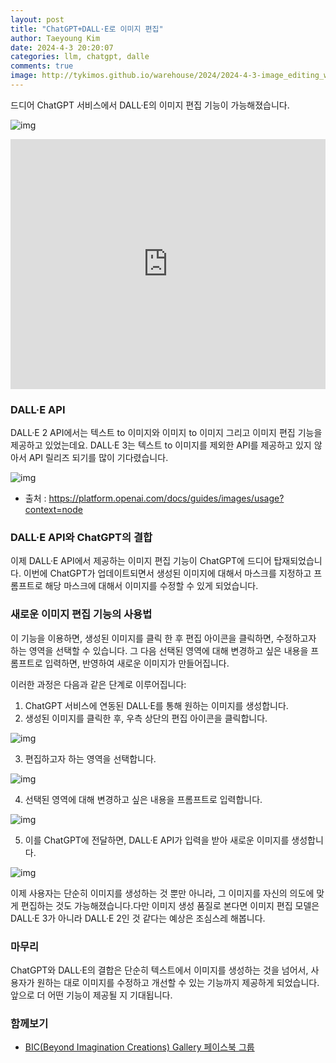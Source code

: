 ```yaml
---
layout: post
title: "ChatGPT+DALL·E로 이미지 편집"
author: Taeyoung Kim
date: 2024-4-3 20:20:07
categories: llm, chatgpt, dalle
comments: true
image: http://tykimos.github.io/warehouse/2024/2024-4-3-image_editing_with_chatgpt_dall_e_title.jpeg
---
```


드디어 ChatGPT 서비스에서 DALL·E의 이미지 편집 기능이 가능해졌습니다. 

![img](http://tykimos.github.io/warehouse/2024/2024-4-3-image_editing_with_chatgpt_dall_e_title.jpeg)

<iframe width="100%" height="400" src="https://youtube.com/embed/NvvS0qaYXTw" title="YouTube video player" frameborder="0" allow="accelerometer; autoplay; clipboard-write; encrypted-media; gyroscope; picture-in-picture; web-share" allowfullscreen=""></iframe>

### DALL·E API

DALL·E 2 API에서는 텍스트 to 이미지와 이미지 to 이미지 그리고 이미지 편집 기능을 제공하고 있었는데요. DALL·E 3는 텍스트 to 이미지를 제외한 API를 제공하고 있지 않아서 API 릴리즈 되기를 많이 기다렸습니다.

![img](http://tykimos.github.io/warehouse/2024/2024-4-3-image_editing_with_chatgpt_dall_e_1.jpg)

- 출처 : https://platform.openai.com/docs/guides/images/usage?context=node

### DALL·E API와 ChatGPT의 결합

이제 DALL·E API에서 제공하는 이미지 편집 기능이 ChatGPT에 드디어 탑재되었습니다. 이번에 ChatGPT가 업데이트되면서 생성된 이미지에 대해서 마스크를 지정하고 프롬프트로 해당 마스크에 대해서 이미지를 수정할 수 있게 되었습니다. 

### 새로운 이미지 편집 기능의 사용법

이 기능을 이용하면, 생성된 이미지를 클릭 한 후 편집 아이콘을 클릭하면, 수정하고자 하는 영역을 선택할 수 있습니다. 그 다음 선택된 영역에 대해 변경하고 싶은 내용을 프롬프트로 입력하면, 반영하여 새로운 이미지가 만들어집니다. 

이러한 과정은 다음과 같은 단계로 이루어집니다:

1. ChatGPT 서비스에 연동된 DALL·E를 통해 원하는 이미지를 생성합니다.
2. 생성된 이미지를 클릭한 후, 우측 상단의 편집 아이콘을 클릭합니다.

![img](http://tykimos.github.io/warehouse/2024/2024-4-3-image_editing_with_chatgpt_dall_e_2.jpg)

3. 편집하고자 하는 영역을 선택합니다.

![img](http://tykimos.github.io/warehouse/2024/2024-4-3-image_editing_with_chatgpt_dall_e_3.jpg)

4. 선택된 영역에 대해 변경하고 싶은 내용을 프롬프트로 입력합니다.

![img](http://tykimos.github.io/warehouse/2024/2024-4-3-image_editing_with_chatgpt_dall_e_4.jpg)

5. 이를 ChatGPT에 전달하면, DALL·E API가 입력을 받아 새로운 이미지를 생성합니다.

![img](http://tykimos.github.io/warehouse/2024/2024-4-3-image_editing_with_chatgpt_dall_e_5.jpg)

이제 사용자는 단순히 이미지를 생성하는 것 뿐만 아니라, 그 이미지를 자신의 의도에 맞게 편집하는 것도 가능해졌습니다.다만 이미지 생성 품질로 본다면 이미지 편집 모델은 DALL·E 3가 아니라 DALL·E 2인 것 같다는 예상은 조심스레 해봅니다.  

### 마무리

ChatGPT와 DALL·E의 결합은 단순히 텍스트에서 이미지를 생성하는 것을 넘어서, 사용자가 원하는 대로 이미지를 수정하고 개선할 수 있는 기능까지 제공하게 되었습니다. 앞으로 더 어떤 기능이 제공될 지 기대됩니다.

### 함께보기

- [BIC(Beyond Imagination Creations) Gallery 페이스북 그룹](https://www.facebook.com/groups/1366046607340589)